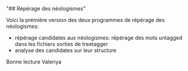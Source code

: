 "## Répérage des néologismes"

Voici la prémière version des deux programmes de répérage des néologismes:

* répérage candidates aux néologismes: répérage des mots untagged dans les fichiers sorties de treetagger
* analyse des candidates sur leur structure

Bonne lecture
Valeriya